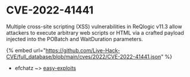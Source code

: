 # CVE-2022-41441

Multiple cross-site scripting (XSS) vulnerabilities in ReQlogic v11.3 allow attackers to execute arbitrary web scripts or HTML via a crafted payload injected into the POBatch and WaitDuration parameters.

{% embed url="https://github.com/Live-Hack-CVE/full_database/blob/main/cves/2022/CVE-2022-41441.json" %}


* efchatz ~> [easy-exploits](https://www.alice-snow.ru/2022/database/cve-2022-41441/easy-exploits-efchatz)